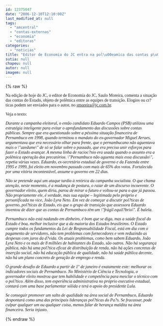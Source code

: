 ```yaml
---
id: 12375047
date: "2006-12-10T12:10:00Z"
last_modified_at: null
tags:
  - "amcentral"
  - "contas-externas"
  - "economia"
  - "editoras"
categories:
  - "noticias"
title: "Editor de Economia do JC entra na pol\u00eamica das contas p\u00fablicas"
sutia: null
chapeu: null
autor: null
imagem: null
---
```

{% raw %}
<p><P><FONT face=Verdana>Na edição de hoje do JC, o editor de Economia do JC, Saulo Moreira, comenta a situação das contas do Estado, objeto de polêmica entre as equipes de transição. Elogios ou cr?ticas podem ser enviados para o autor, no </FONT><A href=\"mailto:smoreira@jc.com.br\"><FONT face=Verdana>smoreira@jc.com.br</FONT></A><FONT face=Verdana>.</FONT></P></p>
<p><P><FONT face=Verdana>Veja o texto:</FONT></P><I></p>
<p><P><FONT face=Verdana>Durante a campanha eleitoral, o então candidato Eduardo Campos (PSB) utilizou uma estratégia inteligente para evitar o aprofundamento das discussões sobre contas públicas. Sempre que era questionado sobre a péssima situação financeira de Pernambuco em 1998, quando terminou o mandato do ex-governador Miguel Arraes, argumentava que era necessário olhar para frente, que o pernambucano não aguentava mais o \"azedume\" de só se falar sobre o passado, que era preciso unir esforços para fazer o Estado avançar. A mesma linha de racioc?nio era usada quando o assunto era a polêmica operação dos precatórios. \"Pernambuco não aguenta mais essa discussão\", repetia várias vezes. Eduardo, ex-secretário estadual de governo e da Fazenda entre 1995 e 1999, foi eleito em novembro passado com mais de 65% dos votos. Fortalecido por uma vitória incontestável, assume o governo em 22 dias. </FONT></P></p>
<p><P><FONT face=Verdana>Não se pretende aqui um ataque tardio à retórica da campanha socialista. O que chama atenção, neste momento, é a mudança de postura, o raiar de um discurso incoerente. O governador eleito, quem diria, parou de mirar o futuro e voltou-se para o que já passou. Não propriamente ele, é verdade, mas sua equipe – legitimada pelo próprio e personificada no vice, João Lyra Neto. Em vez de começar a discutir pol?ticas de governo, pol?ticas de Estado, eis que o grupo de transição que assessora Eduardo inventou de dizer que as contas de Pernambuco têm um \"frágil equil?brio\". É balela. </FONT></P></p>
<p><P><FONT face=Verdana>Pernambuco não está nadando em dinheiro, é bom que se diga, mas a saúde fiscal do Estado é boa, melhor inclusive que a da maioria dos Estados brasileiros. O Estado cumpre todos os fundamentos da Lei de Responsabilidade Fiscal, está em dia com o pagamento de servidores, não tem problemas com fornecedores e vem reduzindo as despesas com juros da d?vida. Os atuais problemas, como bem sabem Eduardo, João Lyra Neto e os mais de 8 milhões de habitantes do Estado, são outros. Não há segurança pública, não há uma pol?tica eficaz de distribuição de renda, não há ações concretas de inserção social, não há educação pública de qualidade, não há saúde pública decente, não há um plano concreto de geração de emprego e renda. </FONT></P></p>
<p><P><FONT face=Verdana>O grande desafio de Eduardo a partir de 1º de janeiro é exatamente este: melhorar os indicadores sociais de Pernambuco. No Ministério de Ciência e Tecnologia, o governador eleito mostrou que tem habilidade e competência para mesclar o técnico com o pol?tico. Além disso, tem experiência administrativa no próprio executivo estadual, contará com uma base parlamentar sólida e terá o apoio do presidente Lula. </FONT></P></p>
<p><P><FONT face=Verdana>Se conseguir promover um salto de qualidade na área social de Pernambuco, Eduardo despontará como uma das principais lideranças pol?ticas do Pa?s. Se fracassar, pode culpar qualquer um ou qualquer coisa, menos falar de herança maldita na área financeira. Seria injusto. </FONT></P></I> </p>
{% endraw %}